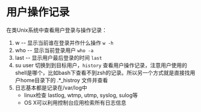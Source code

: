 # 用户操作记录

在类Unix系统中查看用户登录与操作记录：

1. w -- 显示当前谁在登录并作什么操作 `w -h`
2. who -- 显示当前登录用户  `who -a`
3. last -- 显示用户最后登录的时间 `last`
4. su user 切换到到目标用户，`history` 查看用户操作记录，注意用户使用的shell是哪个，比如bash下查看不到zsh的记录。所以另一个方式就是直接找用户home目录下的 .*_histroy 文件并查看
5. 日志基本都是记录在/var/log中
    - linux检查 lastlog, wtmp, utmp, syslog, sulog等
    - OS X可以利用控制台应用检索所有日志信息
